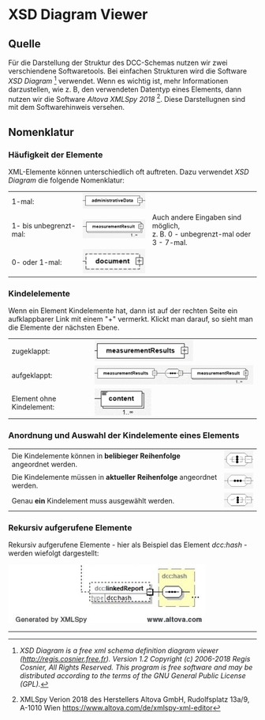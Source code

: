 # XSD Diagram Viewer

## Quelle

Für die Darstellung der Struktur des DCC-Schemas nutzen wir zwei verschiendene Softwaretools. 
Bei einfachen Strukturen wird die Software *XSD Diagram* [^1] verwendet. Wenn es wichtig ist, 
mehr Informationen darzustellen, wie z. B, den verwendeten Datentyp eines Elements, dann nutzen 
wir die Software *Altova XMLSpy 2018* [^2]. Diese Darstellugnen sind mit dem Softwarehinweis versehen.

[^1]: *XSD Diagram is a free xml schema definition diagram viewer (http://regis.cosnier.free.fr).
Version 1.2 Copyright (c) 2006-2018 Regis Cosnier, All Rights Reserved.
This program is free software and may be distributed
according to the terms of the GNU General Public License (GPL).*

[^2]: XMLSpy Verion 2018 des Herstellers Altova GmbH, Rudolfsplatz 13a/9, A-1010 Wien 
https://www.altova.com/de/xmlspy-xml-editor

## Nomenklatur


### Häufigkeit der Elemente

XML-Elemente können unterschiedlich oft auftreten. Dazu verwendet *XSD Diagram* die 
folgende Nomenklatur:

||||
|-|-|-|
| 1-mal: | <img src="../XSD_diagram_SW/Element_genau_einmal.png" alt="Genau einmal" width="200" /> ||
| 1- bis unbegrenzt-mal: | <img src="../XSD_diagram_SW/1_unbegrenzt_Mal.png" alt="1_unbegrenzt" width="200" /> | Auch andere Eingaben sind möglich,<br>z. B. 0 - unbegrenzt-mal oder 3  - 7-mal.|
| 0- oder 1-mal: | <img src="../XSD_diagram_SW/0_1_Mal.png" alt="0_1" width="135" /> ||


### Kindelelemente

Wenn ein Element Kindelemente hat, dann ist auf der rechten Seite ein aufklappbarer Link 
mit einem "+" vermerkt. Klickt man darauf, so sieht man die Elemente der nächsten Ebene.

| | |
|---|---|
| zugeklappt: | <img src="../XSD_diagram_SW/measurementResults.png" alt="Kindelement_zu" width="200" />  |
| aufgeklappt: | <img src="../XSD_diagram_SW/aufgeklappt.png" alt="Kindelement_zu" width="450" />|
|Element ohne Kindelement:| <img src="../XSD_diagram_SW/content.png" alt="Kindelement_ohne" width="115" />|



### Anordnung und Auswahl der Kindelemente eines Elements

| | |
|---|---|
|Die Kindelemente können in **belibieger Reihenfolge** angeordnet werden.|<img src="../XSD_diagram_SW/all.png" alt="xs_all" width="70" />|
|Die Kindelemente müssen in **aktueller Reihenfolge** angeordnet werden.|<img src="../XSD_diagram_SW/sequence.png" alt="xs_sequence" width="70" />|
|Genau **ein** Kindelement muss ausgewählt werden.|<img src="../XSD_diagram_SW/choice.png" alt="xs_choice" width="70" />|

### Rekursiv aufgerufene Elemente

Rekursiv aufgerufene Elemente - hier als Beispiel das Element *dcc:hash* - werden 
wiefolgt dargestellt:

<img src="../XSD_diagram_SW/recursive.jpg" alt="recursive" width="400" />


---
